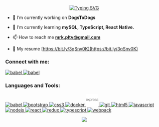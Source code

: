 <div align="center">
  <a href="https://git.io/typing-svg"><img src="https://readme-typing-svg.herokuapp.com?font=Courier+Prime&size=30&duration=6000&pause=300&color=000000&center=true&multiline=true&width=650&height=100&lines=Hi+%F0%9F%91%8B%2C+My+name+is+Mark;I+am+Full+Stack+JavaScript+developer" alt="Typing SVG" /></a>
</div>

- 🔭 I’m currently working on **DogsToDogs**

- 🌱 I’m currently learning **mySQL, TypeScript, React Native.**

- 📫 How to reach me **mrk.pltv@gmail.com**

- 📄 My resume [https://bit.ly/3qSnv0K](https://bit.ly/3qSnv0K)

<h3 align="left">Connect with me:</h3>
<p align="left">
<a href="https://www.instagram.com/mrk_pltv/" target="_blank" rel="noreferrer"> 
<img src="https://cdn-icons-png.flaticon.com/512/1419/1419647.png" alt="babel" width="40" height="40"/> 
</a>
<a href="https://t.me/mrk_pltv" target="_blank" rel="noreferrer"> 
<img src="https://cdn-icons-png.flaticon.com/512/3536/3536705.png" alt="babel" width="40" height="40"/> 
</a>

<h3 align="left">Languages and Tools:</h3>
<p align="left">
<a href="https://babeljs.io/" target="_blank" rel="noreferrer"> 
<img src="https://www.vectorlogo.zone/logos/babeljs/babeljs-icon.svg" alt="babel" width="40" height="40"/> 
</a> 
<a href="https://getbootstrap.com" target="_blank" rel="noreferrer"> 
<img src="https://cdn-icons-png.flaticon.com/512/5968/5968680.png" alt="bootstrap" width="40" height="40"/> </a> 
<a href="https://www.w3schools.com/css/" target="_blank" rel="noreferrer">
<img src="https://cdn-icons-png.flaticon.com/512/802/802200.png" alt="css3" width="40" height="40"/> </a> 
<a href="https://www.docker.com/" target="_blank" rel="noreferrer">
<img src="https://cdn-icons-png.flaticon.com/512/5969/5969120.png" alt="docker" width="40" height="40"/> </a> <a href="https://expressjs.com" target="_blank" rel="noreferrer">
<img src="https://raw.githubusercontent.com/devicons/devicon/master/icons/express/express-original-wordmark.svg" alt="express" width="40" height="40"/> </a>
<a href="https://git-scm.com/" target="_blank" rel="noreferrer">
<img src="https://cdn-icons-png.flaticon.com/512/7182/7182236.png" alt="git" width="40" height="40"/> </a> 
<a href="https://www.w3.org/html/" target="_blank" rel="noreferrer">
<img src="https://cdn-icons-png.flaticon.com/512/569/569835.png" alt="html5" width="40" height="40"/> </a> 
<a href="https://developer.mozilla.org/en-US/docs/Web/JavaScript" target="_blank" rel="noreferrer">
<img src="https://cdn-icons-png.flaticon.com/512/460/460771.png" alt="javascript" width="40" height="40"/> </a>
<a href="https://nodejs.org" target="_blank" rel="noreferrer">
<img src="https://pic.onlinewebfonts.com/svg/img_437043.png" alt="nodejs" width="40" height="40"/> </a> <a href="https://reactjs.org/" target="_blank" rel="noreferrer">
<img src="https://cdn-icons-png.flaticon.com/512/1125/1125259.png" alt="react" width="40" height="40"/> </a>
<a href="https://redux.js.org" target="_blank" rel="noreferrer">
<img src="https://cdn4.iconfinder.com/data/icons/logos-brands-5/24/redux-512.png" alt="redux" width="40" height="40"/> </a> 
<a href="https://www.typescriptlang.org/" target="_blank" rel="noreferrer"> 
<img src="https://cdn-icons-png.flaticon.com/512/5968/5968566.png" alt="typescript" width="40" height="40"/> </a> 
<a href="https://webpack.js.org" target="_blank" rel="noreferrer"> 
<img src="https://upload.wikimedia.org/wikipedia/commons/thumb/6/6c/Cib-webpack_%28CoreUI_Icons_v1.0.0%29.svg/2048px-Cib-webpack_%28CoreUI_Icons_v1.0.0%29.svg.png" alt="webpack" width="40" height="40"/> </a>
</p>

<div align="center">
  <img style="height: auto; width: 40%;" class="img" src="https://github-readme-stats.vercel.app/api/top-langs/?username=KelebRA31&theme=highcontrast&langs_count=8&layout=compact&hide_border=true" />
</div>
